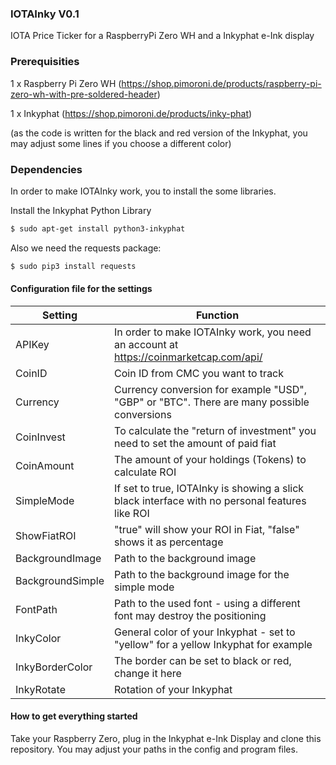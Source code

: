 ### IOTAInky V0.1
IOTA Price Ticker for a RaspberryPi Zero WH and a Inkyphat e-Ink display

### Prerequisities

1 x Raspberry Pi Zero WH (https://shop.pimoroni.de/products/raspberry-pi-zero-wh-with-pre-soldered-header)

1 x Inkyphat (https://shop.pimoroni.de/products/inky-phat)

(as the code is written for the black and red version of the Inkyphat, you may adjust some lines if you choose a different color)

### Dependencies

In order to make IOTAInky work, you to install the some libraries.

Install the Inkyphat Python Library
```sh
$ sudo apt-get install python3-inkyphat
```

Also we need the requests package:
```sh
$ sudo pip3 install requests
```

#### Configuration file for the settings

| Setting | Function |
| ------- | -------- |
| APIKey | In order to make IOTAInky work, you need an account at https://coinmarketcap.com/api/ |
| CoinID | Coin ID from CMC you want to track |
| Currency | Currency conversion for example "USD", "GBP" or "BTC". There are many possible conversions |
| CoinInvest | To calculate the "return of investment" you need to set the amount of paid fiat |
| CoinAmount | The amount of your holdings (Tokens) to calculate ROI |
| SimpleMode | If set to true, IOTAInky is showing a slick black interface with no personal features like ROI |
| ShowFiatROI | "true" will show your ROI in Fiat, "false" shows it as percentage |
| BackgroundImage | Path to the background image |
| BackgroundSimple | Path to the background image for the simple mode |
| FontPath | Path to the used font - using a different font may destroy the positioning |
| InkyColor | General color of your Inkyphat - set to "yellow" for a yellow Inkyphat for example |
| InkyBorderColor | The border can be set to black or red, change it here |
| InkyRotate | Rotation of your Inkyphat |

#### How to get everything started

Take your Raspberry Zero, plug in the Inkyphat e-Ink Display and clone this repository. You may adjust your paths in the config and program files.